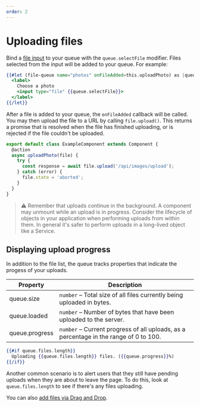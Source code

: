 ```yaml
---
order: 2
---
```


# Uploading files

Bind a [file input](https://developer.mozilla.org/en-US/docs/Web/HTML/Element/input/file) to your queue with the `queue.selectFile` modifier. Files selected from the input will be added to your queue. For example:

```hbs
{{#let (file-queue name="photos" onFileAdded=this.uploadPhoto) as |queue|}}
  <label>
    Choose a photo
    <input type="file" {{queue.selectFile}}>
  </label>
{{/let}}
```

After a file is added to your queue, the `onFileAdded` callback will be called. You may then upload the file to a URL by calling `file.upload()`. This returns a promise that is resolved when the file has finished uploading, or is rejected if the file couldn't be uploaded.

```js
export default class ExampleComponent extends Component {
  @action
  async uploadPhoto(file) {
    try {
      const response = await file.upload('/api/images/upload');
    } catch (error) {
      file.state = 'aborted';
    }
  }
}
```

> ⚠️ Remember that uploads continue in the background. A component may unmount while an upload is in progress. Consider the lifecycle of objects in your application when performing uploads from within them. In general it's safer to perform uploads in a long-lived object like a Service.

## Displaying upload progress

In addition to the file list, the queue tracks properties that indicate the progess of your uploads.

| Property | Description |
| ----- | ----- |
| queue.size  | `number` – Total size of all files currently being uploaded in bytes. |
| queue.loaded  | `number` – Number of bytes that have been uploaded to the server. |
| queue.progress  | `number` – Current progress of all uploads, as a percentage in the range of 0 to 100. |

```hbs
{{#if queue.files.length}}
  Uploading {{queue.files.length}} files. ({{queue.progress}}%)
{{/if}}
```

Another common scenario is to alert users that they still have pending uploads when they are about to leave the page. To do this, look at `queue.files.length` to see if there's any files uploading.

You can also [add files via Drag and Drop](file-dropzone.md).
